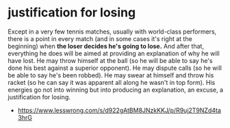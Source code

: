 # justification for losing
Except in a very few tennis matches, usually with world-class performers, there is a point in every match (and in some cases it's right at the beginning) when **the loser decides he's going to lose.** And after that, everything he does will be aimed at providing an explanation of why he will have lost. He may throw himself at the ball (so he will be able to say he's done his best against a superior opponent). He may dispute calls (so he will be able to say he's been robbed). He may swear at himself and throw his racket (so he can say it was apparent all along he wasn't in top form). His energies go not into winning but into producing an explanation, an excuse, a justification for losing.

- https://www.lesswrong.com/s/d922gAtBM8JNzkKKJ/p/R9uj2T9NZd4ta3hrG